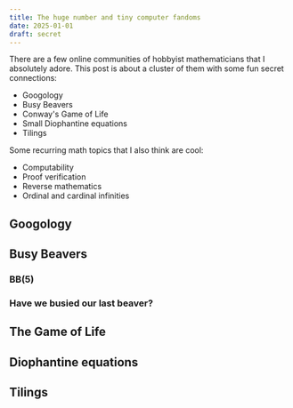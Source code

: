 ```yaml
---
title: The huge number and tiny computer fandoms
date: 2025-01-01
draft: secret
---
```


There are a few online communities of hobbyist mathematicians that I absolutely adore. This post is about a cluster of them with some fun secret connections:

* Googology
* Busy Beavers
* Conway's Game of Life
* Small Diophantine equations
* Tilings

Some recurring math topics that I also think are cool:

* Computability
* Proof verification
* Reverse mathematics
* Ordinal and cardinal infinities

## Googology

## Busy Beavers

### BB(5)

### Have we busied our last beaver?

## The Game of Life

## Diophantine equations

## Tilings